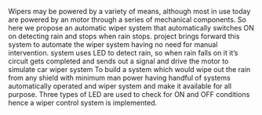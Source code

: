 Wipers  may  be  powered  by  a  variety  of  means,  although  most  in  use  today  are  powered  by  an motor  through  a  series  of  mechanical  components.
So  here  we  propose  an  automatic  wiper  system  that  automatically  switches  ON  on  detecting  rain and  stops  when  rain  stops.
project  brings  forward  this  system  to  automate  the  wiper  system having  no  need  for  manual  intervention. 
system  uses  LED  to  detect  rain, so  when  rain  falls  on  it  it’s  circuit  gets completed  and  sends  out  a  signal  and  drive  the  motor  to  simulate  car  wiper system
To  build  a  system  which  would  wipe  out  the  rain  from  any  shield  with  minimum  man power  having  handful  of  systems  automatically  operated  and wiper  system  and make it available  for all purpose.
Three types of LED are used to check for ON and OFF conditions
hence a wiper control system is implemented.
